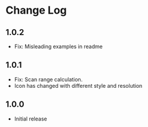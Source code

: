 # Change Log

## 1.0.2

-   Fix: Misleading examples in readme

## 1.0.1

-   Fix: Scan range calculation.
-   Icon has changed with different style and resolution

## 1.0.0

-   Initial release
